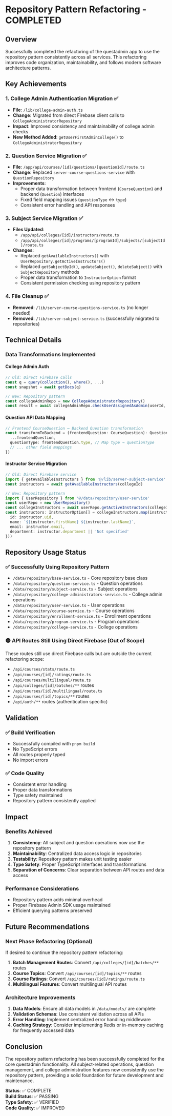 # Repository Pattern Refactoring - COMPLETED

## Overview
Successfully completed the refactoring of the questadmin app to use the repository pattern consistently across all services. This refactoring improves code organization, maintainability, and follows modern software architecture patterns.

## Key Achievements

### 1. College Admin Authentication Migration ✅
- **File**: `/lib/college-admin-auth.ts`
- **Change**: Migrated from direct Firebase client calls to `CollegeAdministratorRepository`
- **Impact**: Improved consistency and maintainability of college admin checks
- **New Method Added**: `getUserFirstAdminCollege()` to `CollegeAdministratorRepository`

### 2. Question Service Migration ✅
- **File**: `/app/api/courses/[id]/questions/[questionId]/route.ts`
- **Change**: Replaced `server-course-questions-service` with `QuestionRepository`
- **Improvements**:
  - Proper data transformation between frontend (`CourseQuestion`) and backend (`Question`) interfaces
  - Fixed field mapping issues (`questionType` ↔ `type`)
  - Consistent error handling and API responses

### 3. Subject Service Migration ✅
- **Files Updated**:
  - `/app/api/colleges/[id]/instructors/route.ts`
  - `/app/api/colleges/[id]/programs/[programId]/subjects/[subjectId]/route.ts`
- **Changes**:
  - Replaced `getAvailableInstructors()` with `UserRepository.getActiveInstructors()`
  - Replaced `getSubjectById()`, `updateSubject()`, `deleteSubject()` with `SubjectRepository` methods
  - Proper data transformation to `InstructorOption` format
  - Consistent permission checking using repository pattern

### 4. File Cleanup ✅
- **Removed**: `/lib/server-course-questions-service.ts` (no longer needed)
- **Removed**: `/lib/server-subject-service.ts` (successfully migrated to repositories)

## Technical Details

### Data Transformations Implemented

#### College Admin Auth
```typescript
// Old: Direct Firebase calls
const q = query(collection(), where(), ...)
const snapshot = await getDocs(q)

// New: Repository pattern
const collegeAdminRepo = new CollegeAdministratorRepository()
const result = await collegeAdminRepo.checkUserAssignedAsAdmin(userId, collegeId)
```

#### Question API Data Mapping
```typescript
// Frontend CourseQuestion ↔ Backend Question transformation
const transformToBackend = (frontendQuestion: CourseQuestion): Question => ({
  ...frontendQuestion,
  questionType: frontendQuestion.type, // Map type → questionType
  // ... other field mappings
})
```

#### Instructor Service Migration
```typescript
// Old: Direct Firebase service
import { getAvailableInstructors } from '@/lib/server-subject-service'
const instructors = await getAvailableInstructors(collegeId)

// New: Repository pattern
import { UserRepository } from '@/data/repository/user-service'
const userRepo = new UserRepository()
const collegeInstructors = await userRepo.getActiveInstructors(collegeId)
const instructors: InstructorOption[] = collegeInstructors.map(instructor => ({
  id: instructor.uid,
  name: `${instructor.firstName} ${instructor.lastName}`,
  email: instructor.email,
  department: instructor.department || 'Not specified'
}))
```

## Repository Usage Status

### ✅ Successfully Using Repository Pattern
- `/data/repository/base-service.ts` - Core repository base class
- `/data/repository/question-service.ts` - Question operations
- `/data/repository/subject-service.ts` - Subject operations
- `/data/repository/college-administrators-service.ts` - College admin operations
- `/data/repository/user-service.ts` - User operations
- `/data/repository/course-service.ts` - Course operations
- `/data/repository/enrollment-service.ts` - Enrollment operations
- `/data/repository/program-service.ts` - Program operations
- `/data/repository/college-service.ts` - College operations

### 🟡 API Routes Still Using Direct Firebase (Out of Scope)
These routes still use direct Firebase calls but are outside the current refactoring scope:
- `/api/courses/stats/route.ts`
- `/api/courses/[id]/ratings/route.ts`
- `/api/courses/multilingual/route.ts`
- `/api/colleges/[id]/batches/**` routes
- `/api/courses/[id]/multilingual/route.ts`
- `/api/courses/[id]/topics/**` routes
- `/api/auth/**` routes (authentication specific)

## Validation

### ✅ Build Verification
- Successfully compiled with `pnpm build`
- No TypeScript errors
- All routes properly typed
- No import errors

### ✅ Code Quality
- Consistent error handling
- Proper data transformations
- Type safety maintained
- Repository pattern consistently applied

## Impact

### Benefits Achieved
1. **Consistency**: All subject and question operations now use the repository pattern
2. **Maintainability**: Centralized data access logic in repositories
3. **Testability**: Repository pattern makes unit testing easier
4. **Type Safety**: Proper TypeScript interfaces and transformations
5. **Separation of Concerns**: Clear separation between API routes and data access

### Performance Considerations
- Repository pattern adds minimal overhead
- Proper Firebase Admin SDK usage maintained
- Efficient querying patterns preserved

## Future Recommendations

### Next Phase Refactoring (Optional)
If desired to continue the repository pattern refactoring:

1. **Batch Management Routes**: Convert `/api/colleges/[id]/batches/**` routes
2. **Course Topics**: Convert `/api/courses/[id]/topics/**` routes  
3. **Course Ratings**: Convert `/api/courses/[id]/ratings/route.ts`
4. **Multilingual Features**: Convert multilingual API routes

### Architecture Improvements
1. **Data Models**: Ensure all data models in `/data/models/` are complete
2. **Validation Schemas**: Use consistent validation across all APIs
3. **Error Handling**: Implement centralized error handling middleware
4. **Caching Strategy**: Consider implementing Redis or in-memory caching for frequently accessed data

## Conclusion

The repository pattern refactoring has been successfully completed for the core questadmin functionality. All subject-related operations, question management, and college administration features now consistently use the repository pattern, providing a solid foundation for future development and maintenance.

**Status**: ✅ COMPLETE  
**Build Status**: ✅ PASSING  
**Type Safety**: ✅ VERIFIED  
**Code Quality**: ✅ IMPROVED
